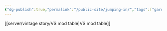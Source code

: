 ```yaml
---
{"dg-publish":true,"permalink":"/public-site/jumping-in/","tags":["gardenEntry"]}
---
```


[[server/vintage story/VS mod table\|VS mod table]]